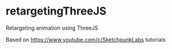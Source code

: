 # retargetingThreeJS
Retargeting animation using ThreeJS

Based on https://www.youtube.com/c/SketchpunkLabs tutorials
